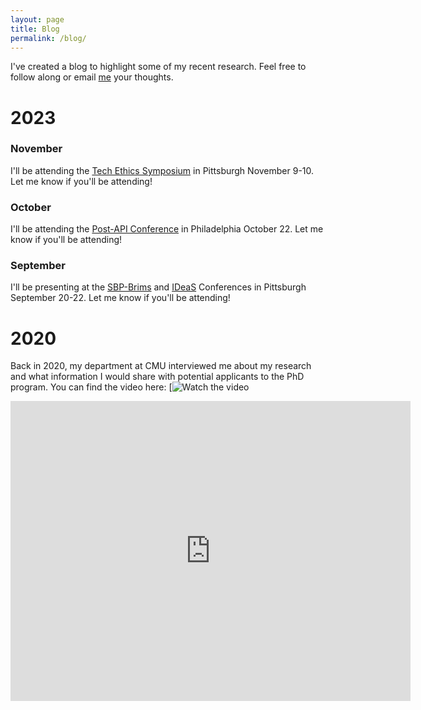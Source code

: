 ```yaml
---
layout: page
title: Blog
permalink: /blog/
---
```


I've created a blog to highlight some of my recent research. Feel free to follow along or email [me](mailto:csowa@andrew.cmu.edu) your thoughts.

# 2023

### November
I'll be attending the [Tech Ethics Symposium](https://www.duq.edu/research/centers-and-institutes/grefenstette-center/grefenstette-symposium.php) in Pittsburgh November 9-10. Let me know if you'll be attending!

### October
I'll be attending the [Post-API Conference](https://sites.google.com/umich.edu/postapiconference/home) in Philadelphia October 22. Let me know if you'll be attending!

### September

I'll be presenting at the [SBP-Brims](https://sbp-brims.org/2023/) and [IDeaS](https://www.cmu.edu/ideas-social-cybersecurity/events/conference-index.html) Conferences in Pittsburgh September 20-22. Let me know if you'll be attending!

# 2020

Back in 2020, my department at CMU interviewed me about my research and what information I would share with potential applicants to the PhD program. You can find the video here:
[![Watch the video](https://www.youtube.com/watch?v=OWnpGMSsIB)

<iframe
    width="640"
    height="480"
    src="https://www.youtube.com/watch?v=OWnpGMSsIB4"
    frameborder="0"
    allow="autoplay; encrypted-media"
    allowfullscreen
>
</iframe>

